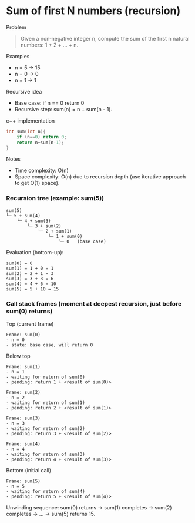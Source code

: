 # Sum of first N numbers (recursion)

Problem
> Given a non‑negative integer n, compute the sum of the first n natural numbers: 1 + 2 + ... + n.

Examples
- n = 5 → 15
- n = 0 → 0
- n = 1 → 1

Recursive idea
- Base case: if n == 0 return 0 
- Recursive step: sum(n) = n + sum(n - 1).

c++ implementation
```cpp
int sum(int n){
    if (n==0) return 0;
    return n+sum(n-1);
}
```

Notes
- Time complexity: O(n)
- Space complexity: O(n) due to recursion depth (use iterative approach to get O(1) space).

### Recursion tree (example: sum(5))

```
sum(5)
└─ 5 + sum(4)
    └─ 4 + sum(3)
        └─ 3 + sum(2)
            └─ 2 + sum(1)
                └─ 1 + sum(0)
                    └─ 0   (base case)
```

Evaluation (bottom-up):
```
sum(0) = 0
sum(1) = 1 + 0 = 1
sum(2) = 2 + 1 = 3
sum(3) = 3 + 3 = 6
sum(4) = 4 + 6 = 10
sum(5) = 5 + 10 = 15
```

### Call stack frames (moment at deepest recursion, just before sum(0) returns)

Top (current frame)
```
Frame: sum(0)
- n = 0
- state: base case, will return 0
```

Below top
```
Frame: sum(1)
- n = 1
- waiting for return of sum(0)
- pending: return 1 + <result of sum(0)>
```

```
Frame: sum(2)
- n = 2
- waiting for return of sum(1)
- pending: return 2 + <result of sum(1)>
```

```
Frame: sum(3)
- n = 3
- waiting for return of sum(2)
- pending: return 3 + <result of sum(2)>
```

```
Frame: sum(4)
- n = 4
- waiting for return of sum(3)
- pending: return 4 + <result of sum(3)>
```

Bottom (initial call)
```
Frame: sum(5)
- n = 5
- waiting for return of sum(4)
- pending: return 5 + <result of sum(4)>
```

Unwinding sequence: sum(0) returns → sum(1) completes → sum(2) completes → ... → sum(5) returns 15.